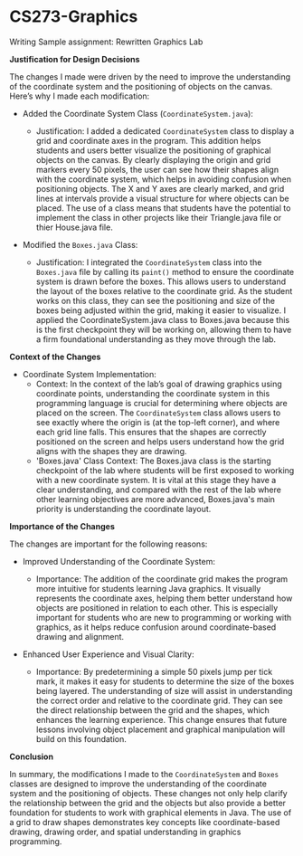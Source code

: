 # CS273-Graphics
Writing Sample assignment: Rewritten Graphics Lab 

**Justification for Design Decisions**

The changes I made were driven by the need to improve the understanding of the coordinate system and the positioning of objects on the canvas. Here’s why I made each modification:

- Added the Coordinate System Class (`CoordinateSystem.java`):
  - Justification: I added a dedicated `CoordinateSystem` class to display a grid and coordinate axes in the program. This addition helps students and users better visualize the positioning of graphical objects on the canvas. By clearly displaying the origin and grid markers every 50 pixels, the user can see how their shapes align with the coordinate system, which helps in avoiding confusion when positioning objects. The X and Y axes are clearly marked, and grid lines at intervals provide a visual structure for where objects can be placed. The use of a class means that students have the potential to implement the class in other projects like their Triangle.java file or thier House.java file.
  
- Modified the `Boxes.java` Class:
  - Justification: I integrated the `CoordinateSystem` class into the `Boxes.java` file by calling its `paint()` method to ensure the coordinate system is drawn before the boxes. This allows users to understand the layout of the boxes relative to the coordinate grid. As the student works on this class, they can see the positioning and size of the boxes being adjusted within the grid, making it easier to visualize. I applied the CoordinateSystem.java class to Boxes.java because this is the first checkpoint they will be working on, allowing them to have a firm foundational understanding as they move through the lab. 

**Context of the Changes**

- Coordinate System Implementation:
  - Context: In the context of the lab’s goal of drawing graphics using coordinate points, understanding the coordinate system in this programming language is crucial for determining where objects are placed on the screen. The `CoordinateSystem` class allows users to see exactly where the origin is (at the top-left corner), and where each grid line falls. This ensures that the shapes are correctly positioned on the screen and helps users understand how the grid aligns with the shapes they are drawing.
  - 'Boxes.java' Class Context: The Boxes.java class is the starting checkpoint of the lab where students will be first exposed to working with a new coordinate system. It is vital at this stage they have a clear understanding, and compared with the rest of the lab where other learning objectives are more advanced, Boxes.java's main priority is understanding the coordinate layout. 

**Importance of the Changes**

The changes are important for the following reasons:

- Improved Understanding of the Coordinate System:
  - Importance: The addition of the coordinate grid makes the program more intuitive for students learning Java graphics. It visually represents the coordinate axes, helping them better understand how objects are positioned in relation to each other. This is especially important for students who are new to programming or working with graphics, as it helps reduce confusion around coordinate-based drawing and alignment.

- Enhanced User Experience and Visual Clarity:
  - Importance: By predetermining a simple 50 pixels jump per tick mark, it makes it easy for students to determine the size of the boxes being layered. The understanding of size will assist in understanding the correct order and relative to the coordinate grid. They can see the direct relationship between the grid and the shapes, which enhances the learning experience. This change ensures that future lessons involving object placement and graphical manipulation will build on this foundation.

**Conclusion**

In summary, the modifications I made to the `CoordinateSystem` and `Boxes` classes are designed to improve the understanding of the coordinate system and the positioning of objects. These changes not only help clarify the relationship between the grid and the objects but also provide a better foundation for students to work with graphical elements in Java. The use of a grid to draw shapes demonstrates key concepts like coordinate-based drawing, drawing order, and spatial understanding in graphics programming.
